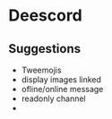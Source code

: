 # Deescord

## Suggestions
* Tweemojis
* display images linked
* ofline/online message
* readonly channel
*
